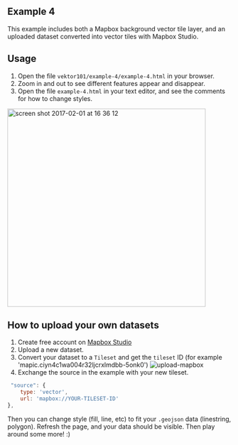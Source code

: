 ## Example 4

This example includes both a Mapbox background vector tile layer, and an uploaded dataset converted into vector tiles with Mapbox Studio.

## Usage
1. Open the file `vektor101/example-4/example-4.html` in your browser.
2. Zoom in and out to see different features appear and disappear.
3. Open the file `example-4.html` in your text editor, and see the comments for how to change styles.

<img width="446" alt="screen shot 2017-02-01 at 16 36 12" src="https://cloud.githubusercontent.com/assets/2197944/22513465/9b020c3e-e89c-11e6-95ac-ccecc85fdfdf.png">

## How to upload your own datasets
1. Create free account on [Mapbox Studio](https://www.mapbox.com/studio/)
2. Upload a new dataset.
3. Convert your dataset to a `Tileset` and get the `tileset` ID (for example 'mapic.ciyn4c1wa004r32ljcrxlmdbb-5onk0') ![upload-mapbox](https://cloud.githubusercontent.com/assets/2197944/22513901/ec719e44-e89d-11e6-8f94-db42e9731354.gif)
4. Exchange the source in the example with your new tileset. 
```javascript
 "source": {
    type: 'vector',
    url: 'mapbox://YOUR-TILESET-ID'
},
```

Then you can change style (fill, line, etc) to fit your `.geojson` data (linestring, polygon). Refresh the page, and your data should be visible. Then play around some more! :)